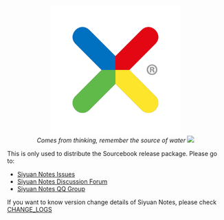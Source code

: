 <p align="center">
<img alt="SiYuan" src="./preview/DynamiX ico.png"></img>
<br>
<em>Comes from thinking, remember the source of water</em>
<a title="Releases" traget="_blank" href"https://github.com/codewithzaqar/Notes/releases"><img src="https://img.shields.io/github/release/codewithzaqar/Notes?style=flat-square&color=FF9900
"></a>

This is only used to distribute the Sourcebook release package. Please go to:

* [Siyuan Notes Issues](https://github.com/siyuan-note/siyuan/issues)
* [Siyuan Notes Discussion Forum](https://hacpai.com/tag/siyuan)
* [Siyuan Notes QQ Group](https://jq.qq.com/?_wv=1027&k=brIyNm7y)

If you want to know version change details of Siyuan Notes, please check [CHANGE_LOGS]()